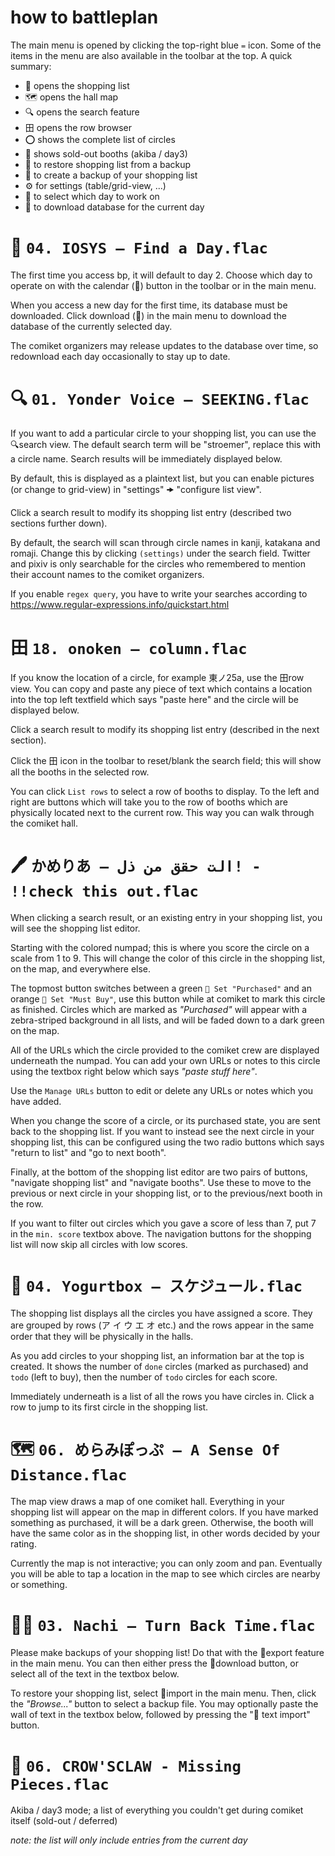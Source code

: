 # how to battleplan

The main menu is opened by clicking the top-right blue `=` icon. Some of the items in the menu are also available in the toolbar at the top. A quick summary:
* 📌 opens the shopping list
* 🗺 opens the hall map
* 🔍 opens the search feature
* ⽥ opens the row browser
* ⭕ shows the complete list of circles
* 🏬 shows sold-out booths (akiba / day3)
* 📂 to restore shopping list from a backup
* 💾 to create a backup of your shopping list
* ⚙️ for settings (table/grid-view, ...)
* 📆 to select which day to work on
* 📲 to download database for the current day


# 📆 `04. IOSYS — Find a Day.flac`

The first time you access bp, it will default to day 2. Choose which day to operate on with the calendar (📆) button in the toolbar or in the main menu.

When you access a new day for the first time, its database must be downloaded. Click download (📲) in the main menu to download the database of the currently selected day.

The comiket organizers may release updates to the database over time, so redownload each day occasionally to stay up to date.


# 🔍 `01. Yonder Voice — SEEKING.flac`

If you want to add a particular circle to your shopping list, you can use the 🔍search view. The default search term will be "stroemer", replace this with a circle name. Search results will be immediately displayed below.

By default, this is displayed as a plaintext list, but you can enable pictures (or change to grid-view) in "settings" 🠞 "configure list view".

Click a search result to modify its shopping list entry (described two sections further down).

By default, the search will scan through circle names in kanji, katakana and romaji. Change this by clicking `(settings)` under the search field. Twitter and pixiv is only searchable for the circles who remembered to mention their account names to the comiket organizers.

If you enable `regex query`, you have to write your searches according to https://www.regular-expressions.info/quickstart.html


# ⽥ `18. onoken — column.flac`

If you know the location of a circle, for example 東ノ25a, use the ⽥row view. You can copy and paste any piece of text which contains a location into the top left textfield which says "paste here" and the circle will be displayed below.

Click a search result to modify its shopping list entry (described in the next section).

Click the ⽥ icon in the toolbar to reset/blank the search field; this will show all the booths in the selected row.

You can click `List rows` to select a row of booths to display. To the left and right are buttons which will take you to the row of booths which are physically located next to the current row. This way you can walk through the comiket hall.


# 🖊 `かめりあ — ‮!الت حقق من ذل‬‎ - !!check this out.flac`

When clicking a search result, or an existing entry in your shopping list, you will see the shopping list editor.

Starting with the colored numpad; this is where you score the circle on a scale from 1 to 9. This will change the color of this circle in the shopping list, on the map, and everywhere else.

The topmost button switches between a green `💚 Set "Purchased"` and an orange `🔔 Set "Must Buy"`, use this button while at comiket to mark this circle as finished. Circles which are marked as *"Purchased"* will appear with a zebra-striped background in all lists, and will be faded down to a dark green on the map.

All of the URLs which the circle provided to the comiket crew are displayed underneath the numpad. You can add your own URLs or notes to this circle using the textbox right below which says *"paste stuff here"*.

Use the `Manage URLs` button to edit or delete any URLs or notes which you have added.

When you change the score of a circle, or its purchased state, you are sent back to the shopping list. If you want to instead see the next circle in your shopping list, this can be configured using the two radio buttons which says "return to list" and "go to next booth".

Finally, at the bottom of the shopping list editor are two pairs of buttons, "navigate shopping list" and "navigate booths". Use these to move to the previous or next circle in your shopping list, or to the previous/next booth in the row.

If you want to filter out circles which you gave a score of less than 7, put 7 in the `min. score` textbox above. The navigation buttons for the shopping list will now skip all circles with low scores.


# 📌 `04. Yogurtbox — スケジュール.flac`

The shopping list displays all the circles you have assigned a score. They are grouped by rows (ア イ ウ エ オ etc.) and the rows appear in the same order that they will be physically in the halls.

As you add circles to your shopping list, an information bar at the top is created. It shows the number of `done` circles (marked as purchased) and `todo` (left to buy), then the number of `todo` circles for each score.

Immediately underneath is a list of all the rows you have circles in. Click a row to jump to its first circle in the shopping list.


# 🗺 `06. めらみぽっぷ — A Sense Of Distance.flac`

The map view draws a map of one comiket hall. Everything in your shopping list will appear on the map in different colors. If you have marked something as purchased, it will be a dark green. Otherwise, the booth will have the same color as in the shopping list, in other words decided by your rating.

Currently the map is not interactive; you can only zoom and pan. Eventually you will be able to tap a location in the map to see which circles are nearby or something.


# 📂💾 `03. Nachi — Turn Back Time.flac`

Please make backups of your shopping list! Do that with the 💾export feature in the main menu. You can then either press the 
💾download button, or select all of the text in the textbox below.

To restore your shopping list, select 📂import in the main menu. Then, click the *"Browse..."* button to select a backup file. You may optionally paste the wall of text in the textbox below, followed by pressing the "📃 text import" button.


# 🏬 `06. CROW'SCLAW - Missing Pieces.flac`

Akiba / day3 mode; a list of everything you couldn't get during comiket itself (sold-out / deferred)

*note: the list will only include entries from the current day*
